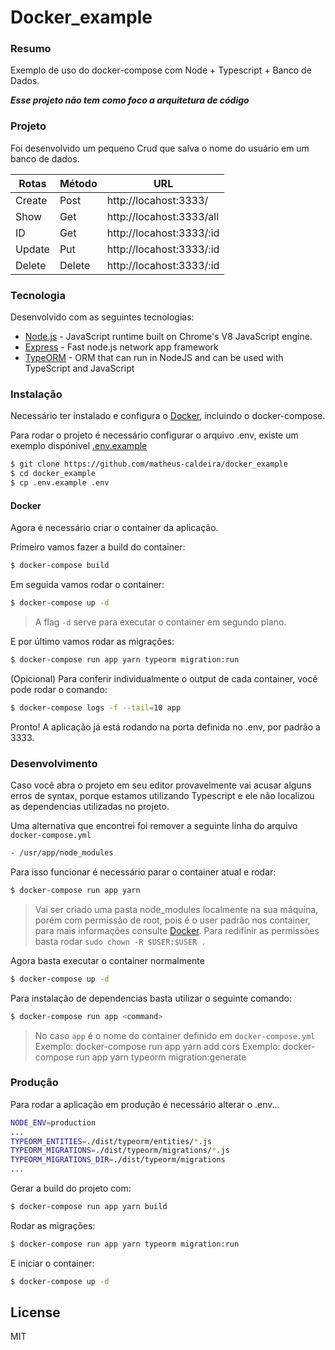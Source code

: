 # Docker_example



### Resumo
Exemplo de uso do docker-compose com Node + Typescript + Banco de Dados. 

***Esse projeto não tem como foco a arquitetura de código*** 

### Projeto

Foi desenvolvido um pequeno Crud que salva o nome do usuário em um banco de dados.

| Rotas | Método | URL |
| ------ | ------ | ------ |
| Create | Post | http://locahost:3333/ |
| Show | Get | http://locahost:3333/all |
| ID | Get | http://locahost:3333/:id |
| Update | Put | http://locahost:3333/:id |
| Delete | Delete | http://locahost:3333/:id |

### Tecnologia

Desenvolvido com as seguintes tecnologias:

* [Node.js] -  JavaScript runtime built on Chrome's V8 JavaScript engine.
* [Express] -  Fast node.js network app framework
* [TypeORM] -  ORM that can run in NodeJS and can be used with TypeScript and JavaScript


### Instalação

Necessário ter instalado e configura o [Docker], incluindo o docker-compose.

Para rodar o projeto é necessário configurar o arquivo .env, existe um exemplo dispónivel [.env.example]

```sh
$ git clone https://github.com/matheus-caldeira/docker_example
$ cd docker_example
$ cp .env.example .env
```



#### Docker

Agora é necessário criar o container da aplicação.

Primeiro vamos fazer a build do container:
```sh
$ docker-compose build
```

Em seguida vamos rodar o container:
```sh
$ docker-compose up -d
```
> A flag `-d` serve para executar o container em segundo plano.

E por último vamos rodar as migrações:
```sh
$ docker-compose run app yarn typeorm migration:run
```

(Opicional) Para conferir individualmente o output de cada container, você pode rodar o comando:
```sh
$ docker-compose logs -f --tail=10 app
```

Pronto! A aplicação já está rodando na porta definida no .env, por padrão a 3333.
### Desenvolvimento 
Caso você abra o projeto em seu editor provavelmente vai acusar alguns erros de syntax, porque estamos utilizando Typescript e ele não localizou as dependencias utilizadas no projeto.

Uma alternativa que encontrei foi remover a seguinte linha do arquivo `docker-compose.yml`
```sh
- /usr/app/node_modules
```

Para isso funcionar é necessário parar o container atual e rodar:
```sh
$ docker-compose run app yarn
```
> Vai ser criado uma pasta node_modules localmente na sua máquina, porém com permissão de root, pois é o user padrão nos container, para mais informações consulte [Docker].
> Para redifinir as permissões basta rodar `sudo chown -R $USER:$USER .`

Agora basta executar o container normalmente
```sh
$ docker-compose up -d
```

Para instalação de dependencias basta utilizar o seguinte comando:
```sh
$ docker-compose run app <command>
```
> No caso `app` é o nome do container definido em `docker-compose.yml`
> Exemplo: docker-compose run app yarn add cors
> Exemplo: docker-compose run app yarn typeorm migration:generate 

### Produção
Para rodar a aplicação em produção é necessário alterar o .env...

```sh
NODE_ENV=production
...
TYPEORM_ENTITIES=./dist/typeorm/entities/*.js
TYPEORM_MIGRATIONS=./dist/typeorm/migrations/*.js
TYPEORM_MIGRATIONS_DIR=./dist/typeorm/migrations
...
```

Gerar a build do projeto com:
```sh
$ docker-compose run app yarn build
```

Rodar as migrações:
```sh
$ docker-compose run app yarn typeorm migration:run
```

E iniciar o container:
```sh
$ docker-compose up -d
```


License
----

MIT


[//]: #
   [Node.js]: <http://nodejs.org>
   [Express]: <https://expressjs.com/>
   [Docker]: <https://docker.com/>
   [TypeORM]: <https://typeorm.io/#/>
   [.env.example]: <https://github.com/matheus-caldeira/docker_example/blob/main/.env.example>
   
